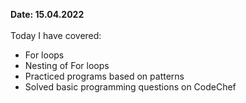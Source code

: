 <b>Date: 15.04.2022</b><br><br>
Today I have covered:
- For loops
- Nesting of For loops
- Practiced programs based on patterns
- Solved basic programming questions on CodeChef
